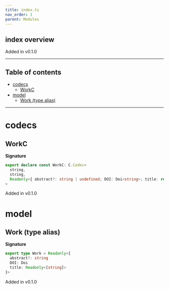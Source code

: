 ```yaml
---
title: index.ts
nav_order: 1
parent: Modules
---
```


## index overview

Added in v0.1.0

---

<h2 class="text-delta">Table of contents</h2>

- [codecs](#codecs)
  - [WorkC](#workc)
- [model](#model)
  - [Work (type alias)](#work-type-alias)

---

# codecs

## WorkC

**Signature**

```ts
export declare const WorkC: C.Codec<
  string,
  string,
  Readonly<{ abstract?: string | undefined; DOI: Doi<string>; title: readonly [string] }>
>
```

Added in v0.1.0

# model

## Work (type alias)

**Signature**

```ts
export type Work = Readonly<{
  abstract?: string
  DOI: Doi
  title: Readonly<[string]>
}>
```

Added in v0.1.0

